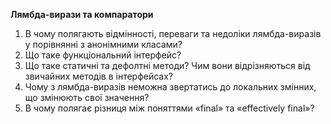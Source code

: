 **Лямбда-вирази та компаратори**
1. В чому полягають відмінності, переваги та недоліки лямбда-виразів у порівнянні з анонімними класами?
2. Що таке функціональний інтерфейс?
3. Що таке статичні та дефолтні методи? Чим вони відрізняються від звичайних методів в інтерфейсах?
4. Чому з лямбда-виразів неможна звертатись до локальних змінних, що змінюють свої значення?
5. В чому полягає різниця між поняттями «final» та «effectively final»?
